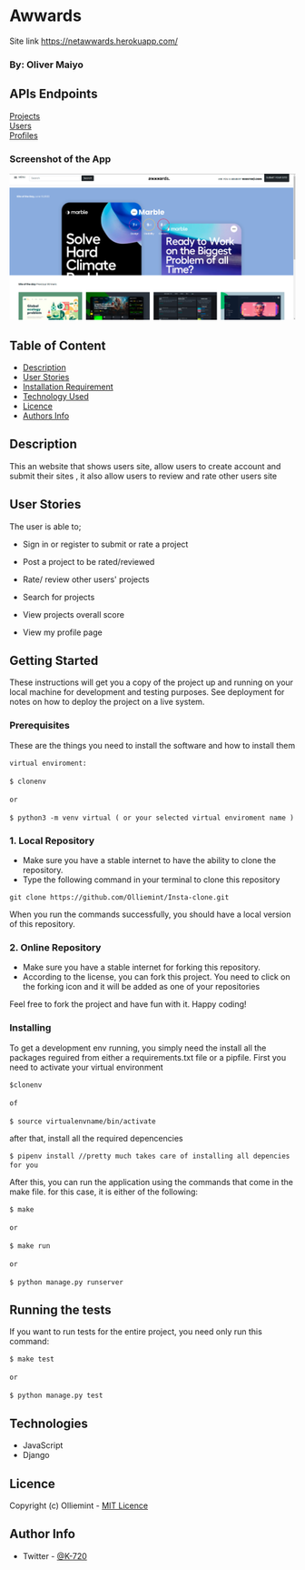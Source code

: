 # Awwards
  Site link https://netawwards.herokuapp.com/



### By: Oliver Maiyo

## APIs Endpoints
[Projects](https://netawwards.herokuapp.com/api/project/)<br>
[Users](https://netawwards.herokuapp.com/api/user/)<br> 
[Profiles](https://netawwards.herokuapp.com/api/profile/)<br> 



### Screenshot of the App

<img src="https://raw.githubusercontent.com/Olliemint/Awwards/main/media/awwwardslanding.png">

## Table of Content

- [Description](#description)
- [User Stories](#user-stories)
- [Installation Requirement](#usage)
- [Technology Used](#technologies)
- [Licence](#licence)
- [Authors Info](#author-info)

## Description
This an website that shows users site, allow users to create account and submit their sites , it also allow users to review and rate other users site

## User Stories

The user is able to;

- Sign in or register to submit or rate a project

- Post a project to be rated/reviewed

- Rate/ review other users' projects

- Search for projects 

- View projects overall score
- View my profile page

## Getting Started

These instructions will get you a copy of the project up and running on your local machine for development and testing purposes. See deployment for notes on how to deploy the project on a live system.

### Prerequisites

These are the things you need to install the software and how to install them

```
virtual enviroment:

$ clonenv

or

$ python3 -m venv virtual ( or your selected virtual enviroment name )
```

### 1. Local Repository

- Make sure you have a stable internet to have the ability to clone the repository.
- Type the following command in your terminal to clone this repository

```
git clone https://github.com/Olliemint/Insta-clone.git

```



When you run the commands successfully, you should have a local version of this repository.

### 2. Online Repository

- Make sure you have a stable internet for forking this repository.
- According to the license, you can fork this project. You need to click on the forking icon and it will be added as one of your repositories

Feel free to fork the project and have fun with it. Happy coding!

### Installing

To get a development env running, you simply need the install all the packages reguired from either a requirements.txt file or a pipfile. First you need to activate your virtual environment

```
$clonenv

of

$ source virtualenvname/bin/activate
```

after that, install all the required depencencies

```
$ pipenv install //pretty much takes care of installing all depencies for you
```

After this, you can run the application using the commands that come in the make file. for this case, it is either of the following:

```
$ make

or

$ make run

or

$ python manage.py runserver

```

## Running the tests

If you want to run tests for the entire project, you need only run this command:

```
$ make test

or

$ python manage.py test
```

## Technologies


- JavaScript
- Django

## Licence

Copyright (c) Olliemint - [MIT Licence](LICENSE)

## Author Info

- Twitter - [@K-720](@Furymint)
